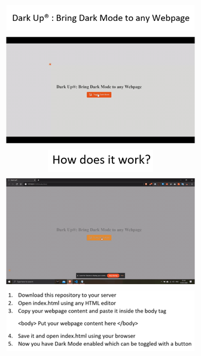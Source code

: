 <p align="center">
  <img src="https://github.com/ShankarNarayananS/Dark-Up/blob/master/darkup.PNG">
</p>

<p align="center">
  <img src="https://github.com/ShankarNarayananS/Dark-Up/blob/master/title.gif">
</p>


<p align="center">
  <img src="https://github.com/ShankarNarayananS/Dark-Up/blob/master/how_it_works.PNG">
</p>

<p align="center">
  <img src="https://github.com/ShankarNarayananS/Dark-Up/blob/master/main.gif">
</p>

<p align="center">
  <img src="https://github.com/ShankarNarayananS/Dark-Up/blob/master/instructions.PNG
">
</p>






